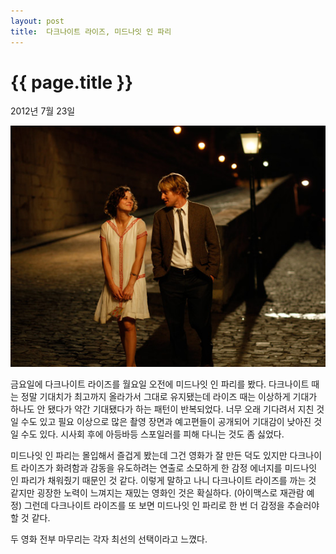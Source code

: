 ```yaml
---
layout: post
title:  다크나이트 라이즈, 미드나잇 인 파리
---
```


{{ page.title }}
================

<p class="meta">2012년 7월 23일</p>

![midnight in paris](/images/midnight_in_paris.jpg)

금요일에 다크나이트 라이즈를 월요일 오전에 미드나잇 인 파리를 봤다. 다크나이트 때는 정말 기대치가 최고까지 올라가서 그대로 유지됐는데 라이즈 때는 이상하게 기대가 하나도 안 됐다가 약간 기대됐다가 하는 패턴이 반복되었다. 너무 오래 기다려서 지친 것일 수도 있고 필요 이상으로 많은 촬영 장면과 예고편들이 공개되어 기대감이 낮아진 것일 수도 있다. 시사회 후에 아등바등 스포일러를 피해 다니는 것도 좀 싫었다. 

미드나잇 인 파리는 몰입해서 즐겁게 봤는데 그건 영화가 잘 만든 덕도 있지만 다크나이트 라이즈가 화려함과 감동을 유도하려는 연출로 소모하게 한 감정 에너지를 미드나잇 인 파리가 채워줬기 때문인 것 같다. 이렇게 말하고 나니 다크나이트 라이즈를 까는 것 같지만 굉장한 노력이 느껴지는 재밌는 영화인 것은 확실하다. (아이맥스로 재관람 예정) 그런데 다크나이트 라이즈를 또 보면 미드나잇 인 파리로 한 번 더 감정을 추슬러야 할 것 같다. 

두 영화 전부 마무리는 각자 최선의 선택이라고 느꼈다. 